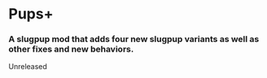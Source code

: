 # Pups+

### A slugpup mod that adds four new slugpup variants as well as other fixes and new behaviors.

Unreleased
